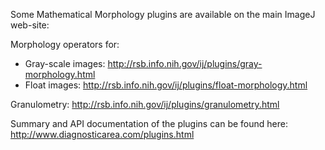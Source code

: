 Some Mathematical Morphology plugins are available on the main ImageJ
web-site:

Morphology operators for:

-   Gray-scale images:
    <http://rsb.info.nih.gov/ij/plugins/gray-morphology.html>
-   Float images:
    <http://rsb.info.nih.gov/ij/plugins/float-morphology.html>

Granulometry: <http://rsb.info.nih.gov/ij/plugins/granulometry.html>

Summary and API documentation of the plugins can be found here:
<http://www.diagnosticarea.com/plugins.html>
